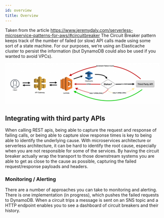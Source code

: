 ```yaml
---
id: overview
title: Overview
---
```


Taken from the article https://www.jeremydaly.com/serverless-microservice-patterns-for-aws/#circuitbreaker 
The Circuit Breaker pattern keeps track of the number of failed (or slow) API calls made using some sort of a state 
machine. For our purposes, we’re using an Elasticache cluster to persist the information (but DynamoDB could also 
be used if you wanted to avoid VPCs).

![Distributed circuit breaker](../img/the-circuit-breaker-1024x276.png)

## Integrating with third party APIs

When calling REST apis, being able to capture the request and response of failing calls, or being able to capture
slow response times is key to being able to identify the underlying cause. With microservices architecture or 
serverless architecture, it can be hard to identify the root cause, especially when you are not responsible
for some of the services. By having the circuit breaker actually wrap the transport to those downstream systems
you are able to get as close to the cause as possible, capturing the failed request/response payloads and headers.

### Monitoring / Alerting

There are a number of approaches you can take to monitoring and alerting. There is one implementation (in progress), 
which pushes the failed requests to DynamoDB. When a circuit trips a message is sent on an SNS topic and a HTTP 
endpoint enables you to see a dashboard of circuit breakers and their history. 